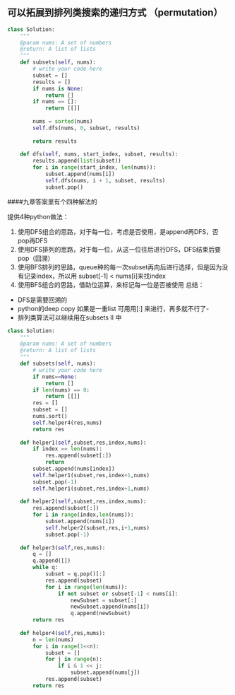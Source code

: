 ## 可以拓展到排列类搜索的递归方式 （permutation）




```py
class Solution:
    """
    @param nums: A set of numbers
    @return: A list of lists
    """
    def subsets(self, nums):
        # write your code here
        subset = []
        results = []
        if nums is None:
            return []
        if nums == []:
            return [[]]
        
        nums = sorted(nums)
        self.dfs(nums, 0, subset, results)
        
        return results
    
    def dfs(self, nums, start_index, subset, results):
        results.append(list(subset))
        for i in range(start_index, len(nums)):
            subset.append(nums[i])
            self.dfs(nums, i + 1, subset, results)
            subset.pop()
```

####九章答案里有个四种解法的

提供4种python做法：

1. 使用DFS组合的思路，对于每一位，考虑是否使用，是append再DFS，否pop再DFS
2. 使用DFS排列的思路，对于每一位，从这一位往后进行DFS，DFS结束后要pop（回溯）
3. 使用BFS排列的思路，queue种的每一次subset再向后进行选择，但是因为没有记录index，所以用 subset[-1] < nums[i]来找index
4. 使用BFS组合的思路，借助位运算，来标记每一位是否被使用
总结：
- DFS是需要回溯的
- python的deep copy 如果是一重list 可用用[:] 来进行，再多就不行了- 
- 排列类算法可以继续用在subsets II 中

```py
class Solution:
    """
    @param nums: A set of numbers
    @return: A list of lists
    """
    def subsets(self, nums):
        # write your code here
        if nums==None:
            return []
        if len(nums) == 0:
            return [[]]
        res = []
        subset = []
        nums.sort()
        self.helper4(res,nums)
        return res
        
    def helper1(self,subset,res,index,nums):
        if index == len(nums):
            res.append(subset[:])
            return
        subset.append(nums[index])
        self.helper1(subset,res,index+1,nums)
        subset.pop(-1)
        self.helper1(subset,res,index+1,nums)
        
    def helper2(self,subset,res,index,nums):
        res.append(subset[:])
        for i in range(index,len(nums)):
            subset.append(nums[i])
            self.helper2(subset,res,i+1,nums)
            subset.pop(-1)
        
    def helper3(self,res,nums):
        q = []
        q.append([])
        while q:
            subset = q.pop()[:]
            res.append(subset)
            for i in range(len(nums)):
                if not subset or subset[-1] < nums[i]:
                    newSubset = subset[:]
                    newSubset.append(nums[i])
                    q.append(newSubset)
        return res
        
    def helper4(self,res,nums):
        n = len(nums)
        for i in range(1<<n):
            subset = []
            for j in range(n):
                if i & 1 << j:
                    subset.append(nums[j])
            res.append(subset)
        return res

```

